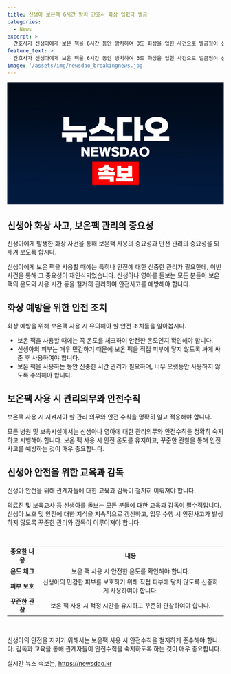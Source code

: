 ```yaml
---
title: 신생아 보온팩 6시간 방치 간호사 화상 입혔다 벌금
categories:
  - News
excerpt: >
  간호사가 신생아에게 보온 팩을 6시간 동안 방치하여 3도 화상을 입힌 사건으로 벌금형이 선고되었다. 사건 당시 간호사는 보온 팩 사용 관행에 따랐지만 온도를 체크하지 않고 방치한 것으로 밝혀졌다. 벌금은 이전 범행 전력이 없고 피해자에게 손해배상을 한 점 등을 고려한 결과이다. 이로 인해 보온 팩 사용 시 안전을 중요시하고 온도를 체크하는 등의 조치가 필요하다는 경각심이 요구된다. (단어수: 120)
feature_text: >
  간호사가 신생아에게 보온 팩을 6시간 동안 방치하여 3도 화상을 입힌 사건으로 벌금형이 선고되었다. 사건 당시 간호사는 보온 팩 사용 관행에 따랐지만 온도를 체크하지 않고 방치한 것으로 밝혀졌다. 벌금은 이전 범행 전력이 없고 피해자에게 손해배상을 한 점 등을 고려한 결과이다. 이로 인해 보온 팩 사용 시 안전을 중요시하고 온도를 체크하는 등의 조치가 필요하다는 경각심이 요구된다. (단어수: 120)
image: '/assets/img/newsdao_breakingnews.jpg'
---
```


<p><img src="/assets/img/newsdao_breakingnews.jpg" alt="koreaapp 속보" /></p>

<h2 data-ke-size="size26">신생아 화상 사고, 보온팩 관리의 중요성</h2>

<p>신생아에게 발생한 화상 사건을 통해 보온팩 사용의 중요성과 안전 관리의 중요성을 되새겨 보도록 합시다.</p>

<p data-ke-size="size16">신생아에게 보온 팩을 사용할 때에는 특히나 안전에 대한 신중한 관리가 필요한데, 이번 사건을 통해 그 중요성이 재인식되었습니다. 신생아나 영아를 돌보는 모든 분들이 보온 팩의 온도와 사용 시간 등을 철저히 관리하여 안전사고를 예방해야 합니다.</p>

<h2 data-ke-size="size26">화상 예방을 위한 안전 조치</h2>

<p>화상 예방을 위해 보온팩 사용 시 유의해야 할 안전 조치들을 알아봅시다.</p>

<ul>
<li>보온 팩을 사용할 때에는 꼭 온도를 체크하여 안전한 온도인지 확인해야 합니다.</li>
<li>신생아의 피부는 매우 민감하기 때문에 보온 팩을 직접 피부에 닿지 않도록 싸게 싸준 후 사용하여야 합니다.</li>
<li>보온 팩을 사용하는 동안 신중한 시간 관리가 필요하며, 너무 오랫동안 사용하지 않도록 주의해야 합니다.</li>
</ul>

<h2 data-ke-size="size26">보온팩 사용 시 관리의무와 안전수칙</h2>

<p>보온팩 사용 시 지켜져야 할 관리 의무와 안전 수칙을 명확히 알고 적용해야 합니다.</p>

<p data-ke-size="size16">모든 병원 및 보육시설에서는 신생아나 영아에 대한 관리의무와 안전수칙을 정확히 숙지하고 시행해야 합니다. 보온 팩 사용 시 안전 온도를 유지하고, 꾸준한 관찰을 통해 안전사고를 예방하는 것이 매우 중요합니다.</p>

<h2 data-ke-size="size26">신생아 안전을 위한 교육과 감독</h2>

<p>신생아 안전을 위해 관계자들에 대한 교육과 감독이 철저히 이뤄져야 합니다.</p>

<p data-ke-size="size16">의료진 및 보육교사 등 신생아를 돌보는 모든 분들에 대한 교육과 감독이 필수적입니다. 신생아 보호 및 안전에 대한 지식을 지속적으로 갱신하고, 업무 수행 시 안전사고가 발생하지 않도록 꾸준한 관리와 감독이 이루어져야 합니다.</p>

<p data-ke-size="size16">&nbsp;</p>

<table>
<tbody>
<tr>
<td style="text-align: center; height: 17px;"><b>중요한 내용</b></td>
<td style="text-align: center; height: 17px;"><b>내용</b></td>
</tr>
<tr>
<td style="text-align: center; height: 17px;"><b>온도 체크</b></td>
<td style="text-align: center; height: 17px;">보온 팩 사용 시 안전한 온도를 확인해야 합니다.</td>
</tr>
<tr>
<td style="text-align: center; height: 17px;"><b>피부 보호</b></td>
<td style="text-align: center; height: 17px;">신생아의 민감한 피부를 보호하기 위해 직접 피부에 닿지 않도록 신중하게 사용하여야 합니다.</td>
</tr>
<tr>
<td style="text-align: center; height: 17px;"><b>꾸준한 관찰</b></td>
<td style="text-align: center; height: 17px;">보온 팩 사용 시 적정 시간을 유지하고 꾸준히 관찰하여야 합니다.</td>
</tr>
</tbody>
</table>

<p data-ke-size="size16">&nbsp;</p>

<p>신생아의 안전을 지키기 위해서는 보온팩 사용 시 안전수칙을 철저하게 준수해야 합니다. 감독과 교육을 통해 관계자들이 안전수칙을 숙지하도록 하는 것이 매우 중요합니다.</p>
실시간 뉴스 속보는, <a href="https://newsdao.kr" rel="dofollow">https://newsdao.kr</a>


